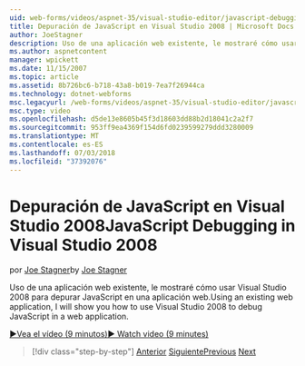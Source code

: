```yaml
---
uid: web-forms/videos/aspnet-35/visual-studio-editor/javascript-debugging-in-visual-studio-2008
title: Depuración de JavaScript en Visual Studio 2008 | Microsoft Docs
author: JoeStagner
description: Uso de una aplicación web existente, le mostraré cómo usar Visual Studio 2008 para depurar JavaScript en una aplicación web.
ms.author: aspnetcontent
manager: wpickett
ms.date: 11/15/2007
ms.topic: article
ms.assetid: 8b726bc6-b718-43a8-b019-7ea7f26944ca
ms.technology: dotnet-webforms
msc.legacyurl: /web-forms/videos/aspnet-35/visual-studio-editor/javascript-debugging-in-visual-studio-2008
msc.type: video
ms.openlocfilehash: d5de13e8605b45f3d18603dd88b2d18041c2a2f7
ms.sourcegitcommit: 953ff9ea4369f154d6fd0239599279ddd3280009
ms.translationtype: MT
ms.contentlocale: es-ES
ms.lasthandoff: 07/03/2018
ms.locfileid: "37392076"
---
```

<a name="javascript-debugging-in-visual-studio-2008"></a><span data-ttu-id="45071-103">Depuración de JavaScript en Visual Studio 2008</span><span class="sxs-lookup"><span data-stu-id="45071-103">JavaScript Debugging in Visual Studio 2008</span></span>
====================
<span data-ttu-id="45071-104">por [Joe Stagner](https://github.com/JoeStagner)</span><span class="sxs-lookup"><span data-stu-id="45071-104">by [Joe Stagner](https://github.com/JoeStagner)</span></span>

<span data-ttu-id="45071-105">Uso de una aplicación web existente, le mostraré cómo usar Visual Studio 2008 para depurar JavaScript en una aplicación web.</span><span class="sxs-lookup"><span data-stu-id="45071-105">Using an existing web application, I will show you how to use Visual Studio 2008 to debug JavaScript in a web application.</span></span>

[<span data-ttu-id="45071-106">&#9654;Vea el vídeo (9 minutos)</span><span class="sxs-lookup"><span data-stu-id="45071-106">&#9654; Watch video (9 minutes)</span></span>](https://channel9.msdn.com/Blogs/ASP-NET-Site-Videos/javascript-debugging-in-visual-studio-2008)

> [!div class="step-by-step"]
> <span data-ttu-id="45071-107">[Anterior](javascript-intellisense-support-in-visual-studio-2008.md)
> [Siguiente](multi-targeting-support-in-visual-studio-2008.md)</span><span class="sxs-lookup"><span data-stu-id="45071-107">[Previous](javascript-intellisense-support-in-visual-studio-2008.md)
[Next](multi-targeting-support-in-visual-studio-2008.md)</span></span>
